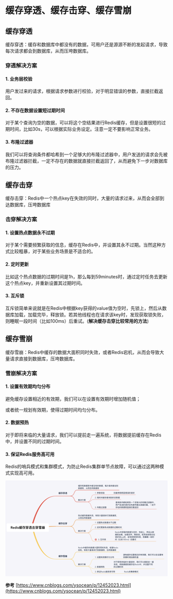 # 缓存穿透、缓存击穿、缓存雪崩

## 缓存穿透

缓存穿透：缓存和数据库中都没有的数据，可用户还是源源不断的发起请求，导致每次请求都会到数据库，从而压垮数据库。

### 穿透解决方案

#### 1. 业务层校验

用户发过来的请求，根据请求参数进行校验，对于明显错误的参数，直接拦截返回。

#### 2. 不存在数据设置短过期时间

对于某个查询为空的数据，可以将这个空结果进行Redis缓存，但是设置很短的过期时间，比如30s，可以根据实际业务设定。注意一定不要影响正常业务。

#### 3. 布隆过滤器

我们可以将查询条件都哈希到一个足够大的布隆过滤器中，用户发送的请求会先被布隆过滤器拦截，一定不存在的数据就直接拦截返回了，从而避免下一步对数据库的压力。

## 缓存击穿

缓存击穿：Redis中一个热点key在失效的同时，大量的请求过来，从而会全部到达数据库，压垮数据库

### 击穿解决方案

#### 1. 设置热点数据永不过期

对于某个需要频繁获取的信息，缓存在Redis中，并设置其永不过期。当然这种方式比较粗暴，对于某些业务场景是不适合的。

#### 2. 定时更新

比如这个热点数据的过期时间是1h，那么每到59minutes时，通过定时任务去更新这个热点key，并重新设置其过期时间。

#### 3. 互斥锁

互斥锁简单来说就是在Redis中根据key获得的value值为空时，先锁上，然后从数据库加载，加载完毕，释放锁。若其他线程也在请求该key时，发现获取锁失败，则睡眠一段时间（比如100ms）后重试。(**解决缓存击穿比较常用的方法**)

## 缓存雪崩

缓存雪崩：Redis中缓存的数据大面积同时失效，或者Redis宕机，从而会导致大量请求直接到数据库，压垮数据库。

### 雪崩解决方案

#### 1. 设置有效期均匀分布

避免缓存设置相近的有效期，我们可以在设置有效期时增加随机值；

或者统一规划有效期，使得过期时间均匀分布。

#### 2. 数据预热

对于即将来临的大量请求，我们可以提前走一遍系统，将数据提前缓存在Redis中，并设置不同的过期时间。

#### 3. 保证Redis服务高可用

Redis的哨兵模式和集群模式，为防止Redis集群单节点故障，可以通过这两种模式实现高可用。

![脑图](../../_media/images/backend/redis/Redis_cache_avalanche_breakdown_penetration.png)

<!-- [脑图下载](/_media/xmind/backend/redis/Redis_cache_avalanche_breakdown_penetration.xmind) -->

**参考**
[https://www.cnblogs.com/ysocean/p/12452023.html](https://www.cnblogs.com/ysocean/p/12452023.html)
